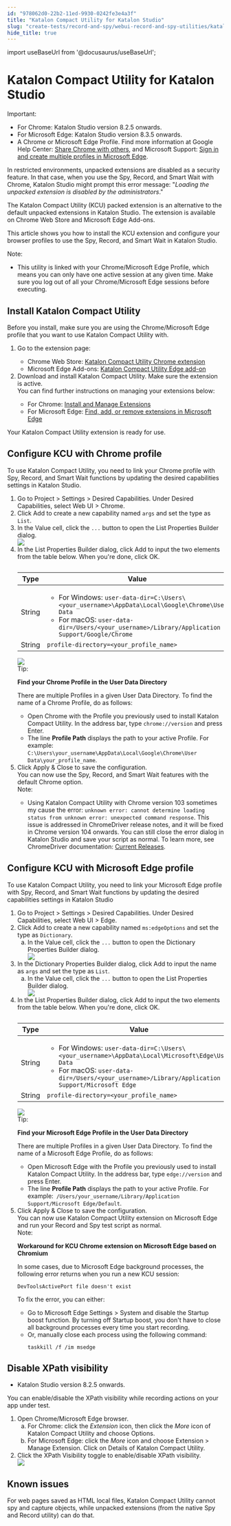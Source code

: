 ```yaml
---
id: "978062d0-22b2-11ed-9930-0242fe3e4a3f"
title: "Katalon Compact Utility for Katalon Studio"
slug: "create-tests/record-and-spy/webui-record-and-spy-utilities/katalon-compact-utility-for-katalon-studio"
hide_title: true
---
```

import useBaseUrl from '@docusaurus/useBaseUrl';


# <a id="id" class="anchor_top_offset"/><a id="ariaid-title1" class="anchor_top_offset"/>Katalon Compact Utility for <span xmlns="http://www.w3.org/1999/xhtml" className="ph">Katalon Studio</span> 

<div xmlns="http://www.w3.org/1999/xhtml" className="note important note_important"><span className="note__title">Important:</span> <ul className="ul"><li className="li">For Chrome: Katalon Studio version 8.2.5 onwards.</li><li className="li">For Microsoft Edge: Katalon Studio version 8.3.5 onwards.</li><li className="li">A Chrome or Microsoft Edge Profile. Find more information at Google Help Center: <a className="xref j-external-link" href="https://support.google.com/chrome/answer/2364824/share-chrome-with-others-computer" target="_blank">Share Chrome with others</a>, and Microsoft Support: <a className="xref j-external-link" href="https://support.microsoft.com/en-us/topic/sign-in-and-create-multiple-profiles-in-microsoft-edge-df94e622-2061-49ae-ad1d-6f0e43ce6435" target="_blank">Sign in and create multiple profiles in Microsoft Edge</a>.</li></ul></div>
<p xmlns="http://www.w3.org/1999/xhtml" className="p">In restricted environments, unpacked extensions are disabled as a security feature. In that case, when you use the Spy, Record, and Smart Wait with Chrome, <span className="ph">Katalon Studio</span> might prompt this error message: "<em className="ph i">Loading the unpacked extension is disabled by the administrators</em>."</p> 
<p xmlns="http://www.w3.org/1999/xhtml" className="p">The <span className="ph">Katalon Compact Utility</span> (KCU) packed extension is an alternative to the default unpacked extensions in <span className="ph">Katalon Studio</span>. The extension is available on Chrome Web Store and Microsoft Edge Add-ons.</p> 
<p xmlns="http://www.w3.org/1999/xhtml" className="p">This article shows you how to install the KCU extension and configure your browser profiles to use the Spy, Record, and Smart Wait in <span className="ph">Katalon Studio</span>.</p> 
<div xmlns="http://www.w3.org/1999/xhtml" className="note note note_note"><span className="note__title">Note:</span> <ul className="ul"><li className="li">This utility is linked with your Chrome/Microsoft Edge Profile, which means you can only have one active session at any given time. Make sure you log out of all your Chrome/Microsoft Edge sessions before executing.</li></ul></div>

## <a id="task-9648" class="anchor_top_offset"/>Install <span xmlns="http://www.w3.org/1999/xhtml" className="ph">Katalon Compact Utility</span> 

<section xmlns="http://www.w3.org/1999/xhtml" className="section context">Before you install, make sure you are using the Chrome/Microsoft Edge profile that you want to use   <span className="ph">Katalon Compact Utility</span> with. </section> 
<ol xmlns="http://www.w3.org/1999/xhtml" className="ol steps"><li className="li step stepexpand"><span className="ph cmd">Go to the extension page:</span><div className="itemgroup info"><ul className="ul"><li className="li">Chrome Web Store: <a className="xref j-external-link" href="https://chrome.google.com/webstore/detail/kataton-compact-utility/gkihajmjffefinkmpokfepcdbhnpflee?hl=en&authuser=1" target="_blank">Katalon             Compact Utility Chrome extension</a></li><li className="li">Microsoft Edge Add-ons: <a className="xref j-external-link" href="https://microsoftedge.microsoft.com/addons/detail/katalon-compact-utility/kkmafoknllgdaapbegpkpmbncidodkaa" target="_blank">Katalon             Compact Utility Edge add-on</a></li></ul></div></li><li className="li step stepexpand"><span className="ph cmd">Download and install <span className="ph">Katalon Compact Utility</span>. Make sure the extension is active.</span><div className="itemgroup info">You can find further instructions on managing your extensions below:<ul className="ul"><li className="li">For Chrome: <a className="xref j-external-link" href="https://support.google.com/chrome_webstore/answer/2664769" target="_blank">Install             and Manage Extensions</a></li><li className="li">For Microsoft Edge: <a className="xref j-external-link" href="https://support.microsoft.com/en-us/microsoft-edge/find-add-or-remove-extensions-in-microsoft-edge-f3522273-d067-7435-6a9d-fdb99213e9a8" target="_blank">Find,             add, or remove extensions in Microsoft Edge</a></li></ul></div></li></ol> 
<section xmlns="http://www.w3.org/1999/xhtml" className="section result">Your <span className="ph">Katalon Compact Utility</span> extension is ready for use.</section> 

## <a id="task-2026" class="anchor_top_offset"/>Configure KCU with Chrome profile

<section xmlns="http://www.w3.org/1999/xhtml" className="section context">To use <span className="ph">Katalon Compact Utility</span>, you need to link your Chrome profile with Spy, Record, and Smart Wait functions by updating the desired capabilities settings in  <span className="ph">Katalon Studio</span>.  </section> 
<ol xmlns="http://www.w3.org/1999/xhtml" className="ol steps"><li className="li step stepexpand"><span className="ph cmd">Go to <span className="ph uicontrol">Project</span> &gt; <span className="ph uicontrol">Settings</span> &gt; <span className="ph uicontrol">Desired Capabilities</span>. Under <span className="ph uicontrol">Desired Capabilities</span>, select <span className="ph uicontrol">Web UI</span> &gt; <span className="ph uicontrol">Chrome</span>.</span></li><li className="li step stepexpand"><span className="ph cmd">Click <span className="ph uicontrol">Add</span> to create a new capability named  <code className="ph codeph">args</code> and set the type as <code className="ph codeph">List</code>.</span></li><li className="li step stepexpand"><span className="ph cmd">In the <span className="ph uicontrol">Value</span> cell, click the <code className="ph codeph">...</code> button to open the <span className="ph uicontrol">List Properties Builder</span> dialog.</span><div className="itemgroup info"><img className="image" width={600} src={useBaseUrl("/b1051f00-1741-11ee-bc6e-0242c7a41fd4.png")} /></div></li><li className="li step stepexpand"><span className="ph cmd">In the <span className="ph uicontrol">List Properties Builder</span> dialog, click <span className="ph uicontrol">Add</span> to input the two elements from the table below. When you're done, click <span className="ph uicontrol">OK</span>.</span><div className="itemgroup info"><table className="table anchor_top_offset" id="task-2026__7bf82cce-1df8-4747-812a-49e6b0faa8c8"><caption /><colgroup><col style={{width: '20%'}} /><col style={{width: '80%'}} /></colgroup><thead className="thead"><tr className><th className="entry anchor_top_offset" id="task-2026__7bf82cce-1df8-4747-812a-49e6b0faa8c8__entry__1">Type</th><th className="entry anchor_top_offset" id="task-2026__7bf82cce-1df8-4747-812a-49e6b0faa8c8__entry__2">Value</th></tr></thead><tbody className="tbody"><tr className><td className="entry" headers="task-2026__7bf82cce-1df8-4747-812a-49e6b0faa8c8__entry__1 task-2026__7bf82cce-1df8-4747-812a-49e6b0faa8c8__entry__2 ">String</td><td className="entry" headers="task-2026__7bf82cce-1df8-4747-812a-49e6b0faa8c8__entry__1 task-2026__7bf82cce-1df8-4747-812a-49e6b0faa8c8__entry__2 "><ul className="ul"><li className="li">For Windows: <code className="ph codeph">user-data-dir=C:\Users\&lt;your_username&gt;\AppData\Local\Google\Chrome\User Data</code></li><li className="li">For macOS: <code className="ph codeph">user-data-dir=/Users/&lt;your_username&gt;/Library/Application Support/Google/Chrome</code></li></ul></td></tr><tr className><td className="entry" headers="task-2026__7bf82cce-1df8-4747-812a-49e6b0faa8c8__entry__1 task-2026__7bf82cce-1df8-4747-812a-49e6b0faa8c8__entry__2 ">String</td><td className="entry" headers="task-2026__7bf82cce-1df8-4747-812a-49e6b0faa8c8__entry__1 task-2026__7bf82cce-1df8-4747-812a-49e6b0faa8c8__entry__2 "><code className="ph codeph">profile-directory=&lt;your_profile_name&gt;</code></td></tr></tbody></table><img className="image" width={500} src={useBaseUrl("/b1311100-1741-11ee-bc6e-0242c7a41fd4.png")} /><div className="p"><div className="note tip note_tip"><span className="note__title">Tip:</span> <p className="p"><strong className="ph b">Find your Chrome Profile in the User Data Directory</strong></p>           <p className="p">There are multiple Profiles in a given User Data Directory. To find the name of a Chrome Profile, do as follows:</p>           <ul className="ul"><li className="li">Open Chrome with the Profile you previously used to install Katalon Compact Utility. In the address bar, type <code className="ph codeph">chrome://version</code> and press Enter.</li><li className="li">The line <strong className="ph b">Profile Path</strong> displays the path to your active Profile. For example: <code className="ph codeph">C:\Users\your_username\AppData\Local\Google\Chrome\User Data\your_profile_name</code>.</li></ul></div></div></div></li><li className="li step stepexpand"><span className="ph cmd">Click <span className="ph uicontrol">Apply &amp; Close</span> to save the configuration.</span><div className="itemgroup info">You can now use the Spy, Record, and Smart Wait features with the default Chrome option.<div className="note note note_note"><span className="note__title">Note:</span> <ul className="ul"><li className="li">Using Katalon Compact Utility with Chrome version 103 sometimes my cause the error: <code className="ph codeph">unknown error: cannot determine loading status from unknown error: unexpected command response</code>. This issue is addressed in ChromeDriver release notes, and it will be fixed in Chrome version 104 onwards. You can still close the error dialog in Katalon Studio and save your script as normal. To learn more, see ChromeDriver documentation: <a className="xref j-external-link" href="https://chromedriver.chromium.org/downloads" target="_blank">Current Releases</a>.</li></ul></div></div></li></ol> 

## <a id="task-9868" class="anchor_top_offset"/>Configure KCU with Microsoft Edge profile

<section xmlns="http://www.w3.org/1999/xhtml" className="section context">To use <span className="ph">Katalon Compact Utility</span>, you need to link your  Microsoft Edge profile with Spy, Record, and Smart Wait functions by updating the desired capabilities settings in  <span className="ph">Katalon Studio</span></section> 
<ol xmlns="http://www.w3.org/1999/xhtml" className="ol steps"><li className="li step stepexpand"><span className="ph cmd">Go to <span className="ph uicontrol">Project</span> &gt; <span className="ph uicontrol">Settings</span> &gt; <span className="ph uicontrol">Desired Capabilities</span>. Under <span className="ph uicontrol">Desired Capabilities</span>, select <span className="ph uicontrol">Web UI</span> &gt; <span className="ph uicontrol">Edge</span>.</span></li><li className="li step stepexpand"><span className="ph cmd">Click <span className="ph uicontrol">Add</span> to create a new capability named <code className="ph codeph">ms:edgeOptions</code> and set the type as <code className="ph codeph">Dictionary</code>.</span><ol type="a" className="ol substeps"><li className="li substep substepexpand"><span className="ph cmd">In the <span className="ph uicontrol">Value</span> cell, click the <code className="ph codeph">...</code> button to open the <span className="ph uicontrol">Dictionary Properties Builder</span> dialog.</span><div className="itemgroup info"><img className="image" width={600} src={useBaseUrl("/b1019c90-1741-11ee-bc6e-0242c7a41fd4.png")} /></div></li></ol></li><li className="li step stepexpand"><span className="ph cmd">In the <span className="ph uicontrol">Dictionary Properties Builder</span> dialog, click <span className="ph uicontrol">Add</span> to input the name as <code className="ph codeph">args</code> and set the type as <code className="ph codeph">List</code>.</span><ol type="a" className="ol substeps"><li className="li substep substepexpand"><span className="ph cmd">In the <span className="ph uicontrol">Value</span> cell, click the <code className="ph codeph">...</code> button to open the <span className="ph uicontrol">List Properties Builder</span> dialog.</span><div className="itemgroup info"><img className="image" width={600} src={useBaseUrl("/b135a4e0-1741-11ee-bc6e-0242c7a41fd4.png")} /></div></li></ol></li><li className="li step stepexpand"><span className="ph cmd">In the <span className="ph uicontrol">List Properties Builder</span> dialog, click <span className="ph uicontrol">Add</span> to input the two elements from the table below. When you're done, click <span className="ph uicontrol">OK</span>.</span><div className="itemgroup info"><table className="table anchor_top_offset" id="task-9868__eeebb467-6f4c-417c-a5bd-bf74c02bf3d2"><caption /><colgroup><col style={{width: '20%'}} /><col style={{width: '80%'}} /></colgroup><thead className="thead"><tr className><th className="entry anchor_top_offset" id="task-9868__eeebb467-6f4c-417c-a5bd-bf74c02bf3d2__entry__1">Type</th><th className="entry anchor_top_offset" id="task-9868__eeebb467-6f4c-417c-a5bd-bf74c02bf3d2__entry__2">Value</th></tr></thead><tbody className="tbody"><tr className><td className="entry" headers="task-9868__eeebb467-6f4c-417c-a5bd-bf74c02bf3d2__entry__1 task-9868__eeebb467-6f4c-417c-a5bd-bf74c02bf3d2__entry__2 ">String</td><td className="entry" headers="task-9868__eeebb467-6f4c-417c-a5bd-bf74c02bf3d2__entry__1 task-9868__eeebb467-6f4c-417c-a5bd-bf74c02bf3d2__entry__2 "><ul className="ul"><li className="li">For Windows: <code className="ph codeph">user-data-dir=C:\Users\&lt;your_username&gt;\AppData\Local\Microsoft\Edge\User Data</code></li><li className="li">For macOS: <code className="ph codeph">user-data-dir=/Users/&lt;your_username&gt;/Library/Application Support/Microsoft Edge</code></li></ul></td></tr><tr className><td className="entry" headers="task-9868__eeebb467-6f4c-417c-a5bd-bf74c02bf3d2__entry__1 task-9868__eeebb467-6f4c-417c-a5bd-bf74c02bf3d2__entry__2 ">String</td><td className="entry" headers="task-9868__eeebb467-6f4c-417c-a5bd-bf74c02bf3d2__entry__1 task-9868__eeebb467-6f4c-417c-a5bd-bf74c02bf3d2__entry__2 "><code className="ph codeph">profile-directory=&lt;your_profile_name&gt;</code></td></tr></tbody></table><img className="image" width={500} src={useBaseUrl("/aecede10-1741-11ee-bc6e-0242c7a41fd4.png")} /><div className="p"><div className="note tip note_tip"><span className="note__title">Tip:</span> <p className="p"><strong className="ph b">Find your Microsoft Edge Profile in the User Data Directory</strong></p>           <p className="p">There are multiple Profiles in a given User Data Directory. To find the name of a Microsoft Edge Profile, do as follows:</p>           <ul className="ul"><li className="li">Open Microsoft Edge with the Profile you previously used to install Katalon Compact Utility. In the address bar, type <code className="ph codeph">edge://version</code> and press Enter.</li><li className="li">The line <strong className="ph b">Profile Path</strong> displays the path to your active Profile. For example:<code className="ph codeph"> /Users/your_username/Library/Application Support/Microsoft Edge/Default</code>.</li></ul></div></div></div></li><li className="li step stepexpand"><span className="ph cmd">Click <span className="ph uicontrol">Apply &amp; Close</span> to save the configuration.</span><div className="itemgroup info">You can now use Katalon Compact Utility extension on Microsoft Edge and run your Record and Spy test script as normal.<div className="note note note_note"><span className="note__title">Note:</span> <p className="p"><strong className="ph b">Workaround for KCU Chrome extension on Microsoft Edge based on Chromium</strong></p>         <div className="p">In some cases, due to Microsoft Edge background  processes,   the following error returns when you run a new KCU session: <pre className="pre codeblock"><code>DevToolsActivePort file doesn't exist</code></pre>  To fix the error, you can either:<ul className="ul"><li className="li">Go to Microsoft Edge <span className="ph uicontrol">Settings</span> &gt; <span className="ph uicontrol">System</span> and disable the <span className="ph uicontrol">Startup boost</span> function. By turning off Startup boost,  you don't have to  close all  background processes every time you start recording.</li><li className="li">Or, manually close each process  using the following command:<pre className="pre codeblock"><code>taskkill /f /im msedge</code></pre></li></ul></div></div></div></li></ol> 

## <a id="task-6334" class="anchor_top_offset"/>Disable XPath visibility

<div xmlns="http://www.w3.org/1999/xhtml" className="section prereq p"><ul className="ul"><li className="li"><span className="ph">Katalon Studio</span> version 8.2.5 onwards.</li></ul></div>
<section xmlns="http://www.w3.org/1999/xhtml" className="section context">You can   enable/disable the XPath visibility while recording actions on your   app under test.</section> 
<ol xmlns="http://www.w3.org/1999/xhtml" className="ol steps"><li className="li step stepexpand"><span className="ph cmd">Open Chrome/Microsoft Edge browser.</span><ol type="a" className="ol substeps"><li className="li substep"><span className="ph cmd">For Chrome: click  the <em className="ph i">Extension</em>           icon, then click  the <em className="ph i">More</em> icon of  Katalon           Compact Utility and choose <span className="ph uicontrol">Options</span>.</span></li><li className="li substep"><span className="ph cmd">For Microsoft Edge: click  the           <em className="ph i">More</em> icon and choose <span className="ph uicontrol">Extension</span> &gt; <span className="ph uicontrol">Manage             Extension</span>. Click on <span className="ph uicontrol">Details</span> of            Katalon Compact Utility.</span></li></ol></li><li className="li step stepexpand"><span className="ph cmd">Click  the <span className="ph uicontrol">XPath Visibility</span> toggle to       enable/disable XPath visibility.</span><div className="itemgroup info"><img className="image" width={400} src={useBaseUrl("/b1087a60-1741-11ee-bc6e-0242c7a41fd4.png")} /></div></li></ol> 

## <a id="id_4" class="anchor_top_offset"/>Known issues

<p xmlns="http://www.w3.org/1999/xhtml" className="p">For web pages saved as HTML local files, Katalon Compact Utility cannot spy and capture objects, while unpacked extensions (from the native Spy and Record utility) can do that.</p> 
